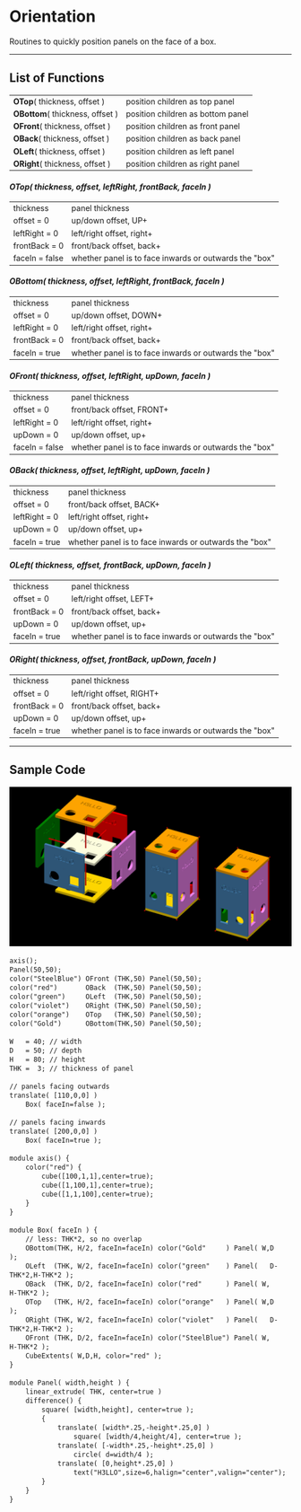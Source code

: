 # Orientation
Routines to quickly position panels on the face of a box.

---
## List of Functions
<table>
<tr><td><b>OTop</b>( thickness, offset )   <td>position children as top panel
<tr><td><b>OBottom</b>( thickness, offset )<td>position children as bottom panel
<tr><td><b>OFront</b>( thickness, offset ) <td>position children as front panel
<tr><td><b>OBack</b>( thickness, offset )  <td>position children as back panel
<tr><td><b>OLeft</b>( thickness, offset )  <td>position children as left panel
<tr><td><b>ORight</b>( thickness, offset ) <td>position children as right panel
</table>

#### _OTop( thickness, offset, leftRight, frontBack, faceIn )_
<table>
<tr><td>thickness     <td>panel thickness
<tr><td>offset = 0    <td>up/down offset, UP+
<tr><td>leftRight = 0 <td>left/right offset, right+
<tr><td>frontBack = 0 <td>front/back offset, back+
<tr><td>faceIn = false<td>whether panel is to face inwards or outwards the "box"
</table>

#### _OBottom( thickness, offset, leftRight, frontBack, faceIn )_
<table>
<tr><td>thickness    <td>panel thickness
<tr><td>offset = 0   <td>up/down offset, DOWN+
<tr><td>leftRight = 0<td>left/right offset, right+
<tr><td>frontBack = 0<td>front/back offset, back+
<tr><td>faceIn = true<td>whether panel is to face inwards or outwards the "box"
</table>

#### _OFront( thickness, offset, leftRight, upDown, faceIn )_
<table>
<tr><td>thickness     <td>panel thickness
<tr><td>offset = 0    <td>front/back offset, FRONT+
<tr><td>leftRight = 0 <td>left/right offset, right+
<tr><td>upDown = 0    <td>up/down offset, up+
<tr><td>faceIn = false<td>whether panel is to face inwards or outwards the "box"
</table>

#### _OBack( thickness, offset, leftRight, upDown, faceIn )_
<table>
<tr><td>thickness    <td>panel thickness
<tr><td>offset = 0   <td>front/back offset, BACK+
<tr><td>leftRight = 0<td>left/right offset, right+
<tr><td>upDown = 0   <td>up/down offset, up+
<tr><td>faceIn = true<td>whether panel is to face inwards or outwards the "box"
</table>

#### _OLeft( thickness, offset, frontBack, upDown, faceIn )_
<table>
<tr><td>thickness    <td>panel thickness
<tr><td>offset = 0   <td>left/right offset, LEFT+
<tr><td>frontBack = 0<td>front/back offset, back+
<tr><td>upDown = 0   <td>up/down offset, up+
<tr><td>faceIn = true<td>whether panel is to face inwards or outwards the "box"
</table>

#### _ORight( thickness, offset, frontBack, upDown, faceIn )_
<table>
<tr><td>thickness    <td>panel thickness
<tr><td>offset = 0   <td>left/right offset, RIGHT+
<tr><td>frontBack = 0<td>front/back offset, back+
<tr><td>upDown = 0   <td>up/down offset, up+
<tr><td>faceIn = true<td>whether panel is to face inwards or outwards the "box"
</table>

---
## Sample Code
![photo](/images/orientation.png)
```
axis();
Panel(50,50);
color("SteelBlue") OFront (THK,50) Panel(50,50);
color("red")       OBack  (THK,50) Panel(50,50);
color("green")     OLeft  (THK,50) Panel(50,50);
color("violet")    ORight (THK,50) Panel(50,50);
color("orange")    OTop   (THK,50) Panel(50,50);
color("Gold")      OBottom(THK,50) Panel(50,50);

W   = 40; // width
D   = 50; // depth
H   = 80; // height
THK =  3; // thickness of panel
        
// panels facing outwards
translate( [110,0,0] )
    Box( faceIn=false );

// panels facing inwards
translate( [200,0,0] )
    Box( faceIn=true );

module axis() {
    color("red") {
        cube([100,1,1],center=true);
        cube([1,100,1],center=true);
        cube([1,1,100],center=true);
    }
}

module Box( faceIn ) {
    // less: THK*2, so no overlap
    OBottom(THK, H/2, faceIn=faceIn) color("Gold"     ) Panel( W,D               );
    OLeft  (THK, W/2, faceIn=faceIn) color("green"    ) Panel(   D-THK*2,H-THK*2 );
    OBack  (THK, D/2, faceIn=faceIn) color("red"      ) Panel( W,        H-THK*2 );
    OTop   (THK, H/2, faceIn=faceIn) color("orange"   ) Panel( W,D               );
    ORight (THK, W/2, faceIn=faceIn) color("violet"   ) Panel(   D-THK*2,H-THK*2 );
    OFront (THK, D/2, faceIn=faceIn) color("SteelBlue") Panel( W,        H-THK*2 );
    CubeExtents( W,D,H, color="red" );
}

module Panel( width,height ) {
    linear_extrude( THK, center=true )
    difference() {
        square( [width,height], center=true );
        {
            translate( [width*.25,-height*.25,0] )
                square( [width/4,height/4], center=true );
            translate( [-width*.25,-height*.25,0] )
                circle( d=width/4 );
            translate( [0,height*.25,0] )
                text("H3LLO",size=6,halign="center",valign="center");
        }
    }
}
```
